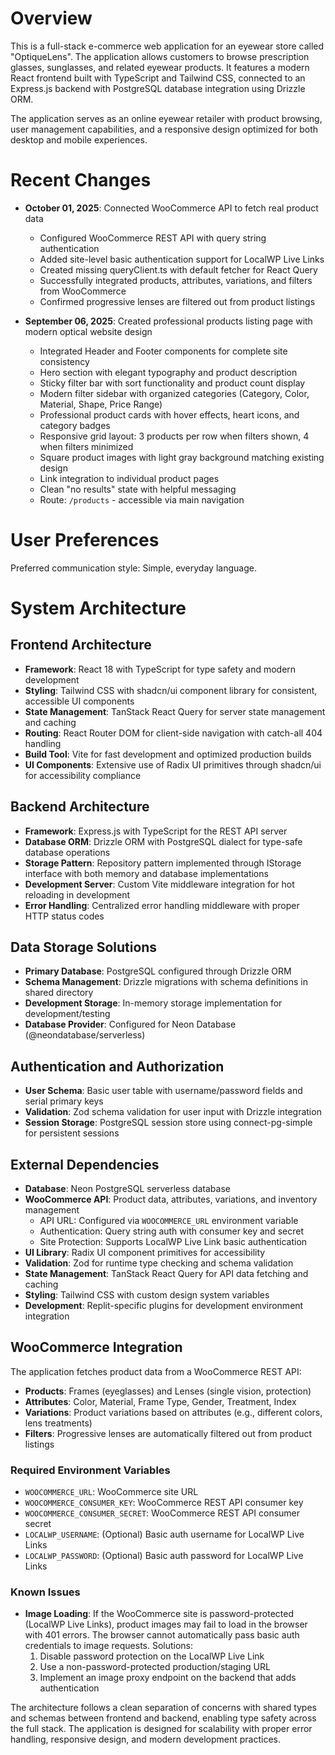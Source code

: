 # Overview

This is a full-stack e-commerce web application for an eyewear store called "OptiqueLens". The application allows customers to browse prescription glasses, sunglasses, and related eyewear products. It features a modern React frontend built with TypeScript and Tailwind CSS, connected to an Express.js backend with PostgreSQL database integration using Drizzle ORM.

The application serves as an online eyewear retailer with product browsing, user management capabilities, and a responsive design optimized for both desktop and mobile experiences.

# Recent Changes

- **October 01, 2025**: Connected WooCommerce API to fetch real product data
  - Configured WooCommerce REST API with query string authentication
  - Added site-level basic authentication support for LocalWP Live Links
  - Created missing queryClient.ts with default fetcher for React Query
  - Successfully integrated products, attributes, variations, and filters from WooCommerce
  - Confirmed progressive lenses are filtered out from product listings
  
- **September 06, 2025**: Created professional products listing page with modern optical website design
  - Integrated Header and Footer components for complete site consistency
  - Hero section with elegant typography and product description
  - Sticky filter bar with sort functionality and product count display
  - Modern filter sidebar with organized categories (Category, Color, Material, Shape, Price Range)
  - Professional product cards with hover effects, heart icons, and category badges
  - Responsive grid layout: 3 products per row when filters shown, 4 when filters minimized
  - Square product images with light gray background matching existing design
  - Link integration to individual product pages
  - Clean "no results" state with helpful messaging
  - Route: `/products` - accessible via main navigation

# User Preferences

Preferred communication style: Simple, everyday language.

# System Architecture

## Frontend Architecture
- **Framework**: React 18 with TypeScript for type safety and modern development
- **Styling**: Tailwind CSS with shadcn/ui component library for consistent, accessible UI components
- **State Management**: TanStack React Query for server state management and caching
- **Routing**: React Router DOM for client-side navigation with catch-all 404 handling
- **Build Tool**: Vite for fast development and optimized production builds
- **UI Components**: Extensive use of Radix UI primitives through shadcn/ui for accessibility compliance

## Backend Architecture
- **Framework**: Express.js with TypeScript for the REST API server
- **Database ORM**: Drizzle ORM with PostgreSQL dialect for type-safe database operations
- **Storage Pattern**: Repository pattern implemented through IStorage interface with both memory and database implementations
- **Development Server**: Custom Vite middleware integration for hot reloading in development
- **Error Handling**: Centralized error handling middleware with proper HTTP status codes

## Data Storage Solutions
- **Primary Database**: PostgreSQL configured through Drizzle ORM
- **Schema Management**: Drizzle migrations with schema definitions in shared directory
- **Development Storage**: In-memory storage implementation for development/testing
- **Database Provider**: Configured for Neon Database (@neondatabase/serverless)

## Authentication and Authorization
- **User Schema**: Basic user table with username/password fields and serial primary keys
- **Validation**: Zod schema validation for user input with Drizzle integration
- **Session Storage**: PostgreSQL session store using connect-pg-simple for persistent sessions

## External Dependencies
- **Database**: Neon PostgreSQL serverless database
- **WooCommerce API**: Product data, attributes, variations, and inventory management
  - API URL: Configured via `WOOCOMMERCE_URL` environment variable
  - Authentication: Query string auth with consumer key and secret
  - Site Protection: Supports LocalWP Live Link basic authentication
- **UI Library**: Radix UI component primitives for accessibility
- **Validation**: Zod for runtime type checking and schema validation
- **State Management**: TanStack React Query for API data fetching and caching
- **Styling**: Tailwind CSS with custom design system variables
- **Development**: Replit-specific plugins for development environment integration

## WooCommerce Integration
The application fetches product data from a WooCommerce REST API:
- **Products**: Frames (eyeglasses) and Lenses (single vision, protection)
- **Attributes**: Color, Material, Frame Type, Gender, Treatment, Index
- **Variations**: Product variations based on attributes (e.g., different colors, lens treatments)
- **Filters**: Progressive lenses are automatically filtered out from product listings

### Required Environment Variables
- `WOOCOMMERCE_URL`: WooCommerce site URL
- `WOOCOMMERCE_CONSUMER_KEY`: WooCommerce REST API consumer key
- `WOOCOMMERCE_CONSUMER_SECRET`: WooCommerce REST API consumer secret
- `LOCALWP_USERNAME`: (Optional) Basic auth username for LocalWP Live Links
- `LOCALWP_PASSWORD`: (Optional) Basic auth password for LocalWP Live Links

### Known Issues
- **Image Loading**: If the WooCommerce site is password-protected (LocalWP Live Links), product images may fail to load in the browser with 401 errors. The browser cannot automatically pass basic auth credentials to image requests. Solutions:
  1. Disable password protection on the LocalWP Live Link
  2. Use a non-password-protected production/staging URL
  3. Implement an image proxy endpoint on the backend that adds authentication

The architecture follows a clean separation of concerns with shared types and schemas between frontend and backend, enabling type safety across the full stack. The application is designed for scalability with proper error handling, responsive design, and modern development practices.